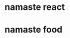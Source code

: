 # namaste react

# namaste food

<!-- 
/*
*applayout - here all components resides
    *Header component
        -logo
        -Nav-items
    *Body Component
        -search
        -Reastaurant container
            -Restaurant card
                img, rating, cusins, time
    Footer
        -copyright
        -links
        -address
        -contact
*/ -->